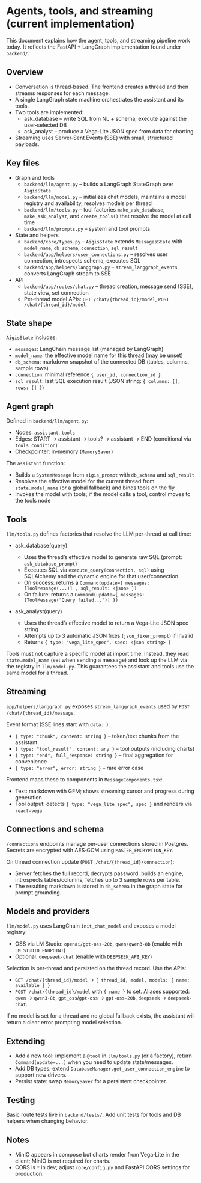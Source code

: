# Agents, tools, and streaming (current implementation)

This document explains how the agent, tools, and streaming pipeline work today. It reflects the FastAPI + LangGraph implementation found under `backend/`.

## Overview

- Conversation is thread‑based. The frontend creates a thread and then streams responses for each message.
- A single LangGraph state machine orchestrates the assistant and its tools.
- Two tools are implemented:
  - ask_database – write SQL from NL + schema; execute against the user‑selected DB
  - ask_analyst – produce a Vega‑Lite JSON spec from data for charting
- Streaming uses Server‑Sent Events (SSE) with small, structured payloads.

## Key files

- Graph and tools
  - `backend/llm/agent.py` – builds a LangGraph StateGraph over `AigisState`
  - `backend/llm/model.py` – initializes chat models, maintains a model registry and availability, resolves models per thread
  - `backend/llm/tools.py` – tool factories `make_ask_database`, `make_ask_analyst`, and `create_tools()` that resolve the model at call time
  - `backend/llm/prompts.py` – system and tool prompts
- State and helpers
  - `backend/core/types.py` – `AigisState` extends `MessagesState` with `model_name`, `db_schema`, `connection`, `sql_result`
  - `backend/app/helpers/user_connections.py` – resolves user connection, introspects schema, executes SQL
  - `backend/app/helpers/langgraph.py` – `stream_langgraph_events` converts LangGraph stream to SSE
- API
  - `backend/app/routes/chat.py` – thread creation, message send (SSE), state view, set connection
  - Per‑thread model APIs: `GET /chat/{thread_id}/model`, `POST /chat/{thread_id}/model`

## State shape

`AigisState` includes:
- `messages`: LangChain message list (managed by LangGraph)
- `model_name`: the effective model name for this thread (may be unset)
- `db_schema`: markdown snapshot of the connected DB (tables, columns, sample rows)
- `connection`: minimal reference `{ user_id, connection_id }`
- `sql_result`: last SQL execution result (JSON string: `{ columns: [], rows: [] }`)

## Agent graph

Defined in `backend/llm/agent.py`:
- Nodes: `assistant`, `tools`
- Edges: START → assistant → tools? → assistant → END (conditional via `tools_condition`)
- Checkpointer: in‑memory (`MemorySaver`)

The `assistant` function:
- Builds a `SystemMessage` from `aigis_prompt` with `db_schema` and `sql_result`
- Resolves the effective model for the current thread from `state.model_name` (or a global fallback) and binds tools on the fly
- Invokes the model with tools; if the model calls a tool, control moves to the tools node

## Tools

`llm/tools.py` defines factories that resolve the LLM per‑thread at call time:

- ask_database(query)
  - Uses the thread’s effective model to generate raw SQL (prompt: `ask_database_prompt`)
  - Executes SQL via `execute_query(connection, sql)` using SQLAlchemy and the dynamic engine for that user/connection
  - On success: returns a `Command(update={ messages: [ToolMessage(...)] , sql_result: <json> })`
  - On failure: returns a `Command(update={ messages: [ToolMessage("Query failed...")] })`

- ask_analyst(query)
  - Uses the thread’s effective model to return a Vega‑Lite JSON spec string
  - Attempts up to 3 automatic JSON fixes (`json_fixer_prompt`) if invalid
  - Returns `{ type: "vega_lite_spec", spec: <json string> }`

Tools must not capture a specific model at import time. Instead, they read `state.model_name` (set when sending a message) and look up the LLM via the registry in `llm/model.py`. This guarantees the assistant and tools use the same model for a thread.

## Streaming

`app/helpers/langgraph.py` exposes `stream_langgraph_events` used by `POST /chat/{thread_id}/message`.

Event format (SSE lines start with `data: `):
- `{ type: "chunk", content: string }` – token/text chunks from the assistant
- `{ type: "tool_result", content: any }` – tool outputs (including charts)
- `{ type: "end", full_response: string }` – final aggregation for convenience
- `{ type: "error", error: string }` – rare error case

Frontend maps these to components in `MessageComponents.tsx`:
- Text: markdown with GFM; shows streaming cursor and progress during generation
- Tool output: detects `{ type: "vega_lite_spec", spec }` and renders via `react‑vega`

## Connections and schema

`/connections` endpoints manage per‑user connections stored in Postgres. Secrets are encrypted with AES‑GCM using `MASTER_ENCRYPTION_KEY`.

On thread connection update (`POST /chat/{thread_id}/connection`):
- Server fetches the full record, decrypts password, builds an engine, introspects tables/columns, fetches up to 3 sample rows per table.
- The resulting markdown is stored in `db_schema` in the graph state for prompt grounding.

## Models and providers

`llm/model.py` uses LangChain `init_chat_model` and exposes a model registry:
- OSS via LM Studio: `openai/gpt-oss-20b`, `qwen/qwen3-8b` (enable with `LM_STUDIO_ENDPOINT`)
- Optional: `deepseek-chat` (enable with `DEEPSEEK_API_KEY`)

Selection is per‑thread and persisted on the thread record. Use the APIs:
- `GET /chat/{thread_id}/model` → `{ thread_id, model, models: { name: available } }`
- `POST /chat/{thread_id}/model` with `{ name }` to set. Aliases supported: `qwen` → `qwen3-8b`, `gpt_oss`/`gpt-oss` → `gpt-oss-20b`, `deepseek` → `deepseek-chat`.

If no model is set for a thread and no global fallback exists, the assistant will return a clear error prompting model selection.

## Extending

- Add a new tool: implement a `@tool` in `llm/tools.py` (or a factory), return `Command(update=...)` when you need to update state/messages.
- Add DB types: extend `DatabaseManager.get_user_connection_engine` to support new drivers.
- Persist state: swap `MemorySaver` for a persistent checkpointer.

## Testing

Basic route tests live in `backend/tests/`. Add unit tests for tools and DB helpers when changing behavior.

## Notes

- MinIO appears in compose but charts render from Vega‑Lite in the client; MinIO is not required for charts.
- CORS is `*` in dev; adjust `core/config.py` and FastAPI CORS settings for production.

